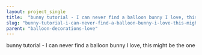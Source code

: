 ```yaml
---
layout: project_single
title:  "bunny tutorial - I can never find a balloon bunny I love, this might be the one"
slug: "bunny-tutorial-i-can-never-find-a-balloon-bunny-i-love-this-might-be"
parent: "balloon-decorations-love"
---
```

bunny tutorial - I can never find a balloon bunny I love, this might be the one